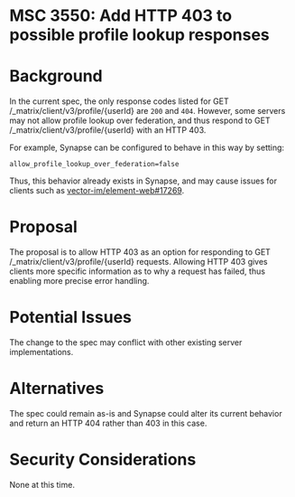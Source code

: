 # MSC 3550: Add HTTP 403 to possible profile lookup responses

# Background
In the current spec, the only response codes listed for  GET /_matrix/client/v3/profile/{userId}
are `200` and `404`. However, some servers may not allow profile lookup over federation, and thus
respond to GET /_matrix/client/v3/profile/{userId} with an HTTP 403.

For example, Synapse can be configured to behave in this way by setting:

```
allow_profile_lookup_over_federation=false
```

Thus, this behavior already exists in Synapse, and may cause issues for
clients such as [vector-im/element-web#17269](https://github.com/vector-im/element-web/issues/17269).

# Proposal
The proposal is to allow HTTP 403 as an option for responding to  GET /_matrix/client/v3/profile/{userId}
requests. Allowing HTTP 403 gives clients more specific information as to why a request has 
failed, thus enabling more precise error handling.

# Potential Issues
The change to the spec may conflict with other existing server implementations.

# Alternatives
The spec could remain as-is and Synapse could alter its current behavior and return an HTTP 
404 rather than 403 in this case. 

# Security Considerations
None at this time. 
